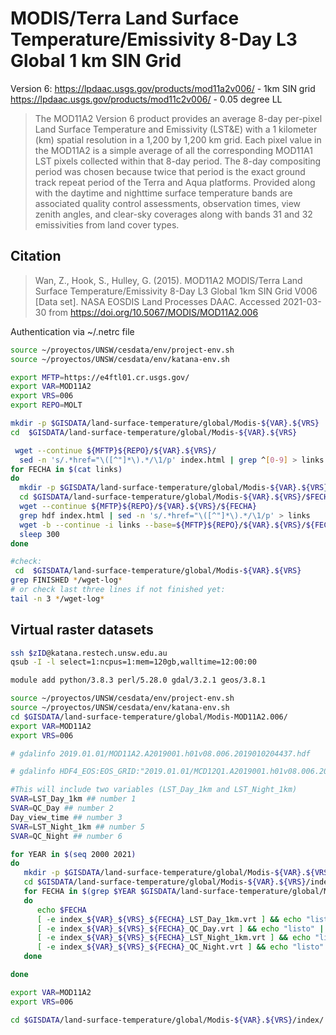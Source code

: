 # MODIS/Terra Land Surface Temperature/Emissivity 8-Day L3 Global 1 km SIN Grid

Version 6:
https://lpdaac.usgs.gov/products/mod11a2v006/ - 1km SIN grid
https://lpdaac.usgs.gov/products/mod11c2v006/ - 0.05 degree LL

> The MOD11A2 Version 6 product provides an average 8-day per-pixel Land Surface Temperature and Emissivity (LST&E) with a 1 kilometer (km) spatial resolution in a 1,200 by 1,200 km grid. Each pixel value in the MOD11A2 is a simple average of all the corresponding MOD11A1 LST pixels collected within that 8-day period. The 8-day compositing period was chosen because twice that period is the exact ground track repeat period of the Terra and Aqua platforms. Provided along with the daytime and nighttime surface temperature bands are associated quality control assessments, observation times, view zenith angles, and clear-sky coverages along with bands 31 and 32 emissivities from land cover types.

## Citation


> Wan, Z., Hook, S., Hulley, G. (2015). MOD11A2 MODIS/Terra Land Surface Temperature/Emissivity 8-Day L3 Global 1km SIN Grid V006 [Data set]. NASA EOSDIS Land Processes DAAC. Accessed 2021-03-30 from https://doi.org/10.5067/MODIS/MOD11A2.006


Authentication via ~/.netrc file

```sh
source ~/proyectos/UNSW/cesdata/env/project-env.sh
source ~/proyectos/UNSW/cesdata/env/katana-env.sh

export MFTP=https://e4ftl01.cr.usgs.gov/
export VAR=MOD11A2
export VRS=006
export REPO=MOLT

mkdir -p $GISDATA/land-surface-temperature/global/Modis-${VAR}.${VRS}
cd  $GISDATA/land-surface-temperature/global/Modis-${VAR}.${VRS}

 wget --continue ${MFTP}${REPO}/${VAR}.${VRS}/
  sed -n 's/.*href="\([^"]*\).*/\1/p' index.html | grep ^[0-9] > links
for FECHA in $(cat links)
do
  mkdir -p $GISDATA/land-surface-temperature/global/Modis-${VAR}.${VRS}/$FECHA
  cd $GISDATA/land-surface-temperature/global/Modis-${VAR}.${VRS}/$FECHA
  wget --continue ${MFTP}${REPO}/${VAR}.${VRS}/${FECHA}
  grep hdf index.html | sed -n 's/.*href="\([^"]*\).*/\1/p' > links
  wget -b --continue -i links --base=${MFTP}${REPO}/${VAR}.${VRS}/${FECHA}
  sleep 300
done

#check:
 cd  $GISDATA/land-surface-temperature/global/Modis-${VAR}.${VRS}
grep FINISHED */wget-log*
# or check last three lines if not finished yet:
tail -n 3 */wget-log*

```

## Virtual raster datasets

```sh
ssh $zID@katana.restech.unsw.edu.au
qsub -I -l select=1:ncpus=1:mem=120gb,walltime=12:00:00

module add python/3.8.3 perl/5.28.0 gdal/3.2.1 geos/3.8.1

source ~/proyectos/UNSW/cesdata/env/project-env.sh
source ~/proyectos/UNSW/cesdata/env/katana-env.sh
cd $GISDATA/land-surface-temperature/global/Modis-MOD11A2.006/
export VAR=MOD11A2
export VRS=006

# gdalinfo 2019.01.01/MOD11A2.A2019001.h01v08.006.2019010204437.hdf

# gdalinfo HDF4_EOS:EOS_GRID:"2019.01.01/MCD12Q1.A2019001.h01v08.006.2020212125329.hdf":MODIS_Grid_8Day_1km_LST:LST_Day_1km

#This will include two variables (LST_Day_1km and LST_Night_1km)
SVAR=LST_Day_1km ## number 1
SVAR=QC_Day ## number 2
Day_view_time ## number 3
SVAR=LST_Night_1km ## number 5
SVAR=QC_Night ## number 6

for YEAR in $(seq 2000 2021)
do
   mkdir -p $GISDATA/land-surface-temperature/global/Modis-${VAR}.${VRS}/index/${YEAR}
   cd $GISDATA/land-surface-temperature/global/Modis-${VAR}.${VRS}/index/${YEAR}
   for FECHA in $(grep $YEAR $GISDATA/land-surface-temperature/global/Modis-${VAR}.${VRS}/links | sed -e s:/::g)
   do
      echo $FECHA
      [ -e index_${VAR}_${VRS}_${FECHA}_LST_Day_1km.vrt ] && echo "listo" || gdalbuildvrt index_${VAR}_${VRS}_${FECHA}_LST_Day_1km.vrt -sd 1 $GISDATA/land-surface-temperature/global/Modis-${VAR}.${VRS}/$FECHA/*hdf
      [ -e index_${VAR}_${VRS}_${FECHA}_QC_Day.vrt ] && echo "listo" || gdalbuildvrt index_${VAR}_${VRS}_${FECHA}_QC_Day.vrt -sd 2 $GISDATA/land-surface-temperature/global/Modis-${VAR}.${VRS}/$FECHA/*hdf
      [ -e index_${VAR}_${VRS}_${FECHA}_LST_Night_1km.vrt ] && echo "listo" || gdalbuildvrt index_${VAR}_${VRS}_${FECHA}_LST_Night_1km.vrt -sd 5 $GISDATA/land-surface-temperature/global/Modis-${VAR}.${VRS}/$FECHA/*hdf
      [ -e index_${VAR}_${VRS}_${FECHA}_QC_Night.vrt ] && echo "listo" || gdalbuildvrt index_${VAR}_${VRS}_${FECHA}_QC_Night.vrt -sd 6 $GISDATA/land-surface-temperature/global/Modis-${VAR}.${VRS}/$FECHA/*hdf
   done

done

export VAR=MOD11A2
export VRS=006

cd $GISDATA/land-surface-temperature/global/Modis-${VAR}.${VRS}/index/


```
